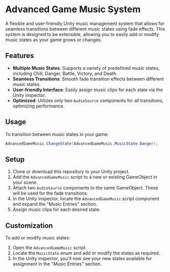 # Advanced Game Music System

A flexible and user-friendly Unity music management system that allows for seamless transitions between different music states using fade effects. This system is designed to be extensible, allowing you to easily add or modify music states as your game grows or changes.

## Features

- **Multiple Music States**: Supports a variety of predefined music states, including Chill, Danger, Battle, Victory, and Death.
- **Seamless Transitions**: Smooth fade transition effects between different music states.
- **User-friendly Interface**: Easily assign music clips for each state via the Unity inspector.
- **Optimized**: Utilizes only two `AudioSource` components for all transitions, optimizing performance.

## Usage

To transition between music states in your game:

```csharp
AdvancedGameMusic.ChangeState(AdvancedGameMusic.MusicState.Danger);
```

## Setup

1. Clone or download this repository to your Unity project.
2. Add the `AdvancedGameMusic` script to a new or existing GameObject in your scene.
3. Attach two `AudioSource` components to the same GameObject. These will be used for the fade transitions.
4. In the Unity inspector, locate the `AdvancedGameMusic` script component and expand the "Music Entries" section.
5. Assign music clips for each desired state.

## Customization

To add or modify music states:

1. Open the `AdvancedGameMusic` script.
2. Locate the `MusicState` enum and add or modify the states as required.
3. In the Unity inspector, you'll now see your new states available for assignment in the "Music Entries" section.
